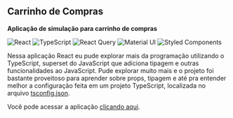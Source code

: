 ## Carrinho de Compras
**Aplicação de simulação para carrinho de compras**

![React](https://img.shields.io/badge/react-%2320232a.svg?style=for-the-badge&logo=react&logoColor=%2361DAFB)
![TypeScript](https://img.shields.io/badge/typescript-%23007ACC.svg?style=for-the-badge&logo=typescript&logoColor=white)
![React Query](https://img.shields.io/badge/-React%20Query-FF4154?style=for-the-badge&logo=react%20query&logoColor=white)
![Material UI](https://img.shields.io/badge/Material%20UI-0081CB?style=for-the-badge&logo=material-ui&logoColor=white)
![Styled Components](https://img.shields.io/badge/-Styled%20Components-CA65B0?style=for-the-badge&logo=styled-components&logoColor=fae1cf)

Nessa aplicação React eu pude explorar mais da programação utilizando o TypeScript, superset do JavaScript que adiciona tipagem e outras funcionalidades ao JavaScript. Pude explorar muito mais e o projeto foi bastante proveitoso para aprender sobre props, tipagem e até pra entender melhor a configuração feita em um projeto TypeScript, localizada no arquivo [tsconfig.json](./tsconfig.json).


Você pode acessar a aplicação [clicando aqui](https://react-ts-shopping-cart-five.vercel.app/).
